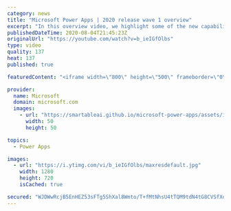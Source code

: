 ```yaml
---
category: news
title: "Microsoft Power Apps | 2020 release wave 1 overview"
excerpt: "In this overview video, we highlight some of the new capabilities included in the latest update to Microsoft Power Apps.      Here are the capabilities covered:     UI enhancements       • Save is always visible       • Chart formatting  Grid user experience enhancements       • Conditional search  "
publishedDateTime: 2020-08-04T21:45:23Z
originalUrl: "https://youtube.com/watch?v=b_ieIGfOlbs"
type: video
quality: 137
heat: 137
published: true

featuredContent: "<iframe width=\"800\" height=\"500\" frameborder=\"0\" src=\"https://www.youtube.com/embed/b_ieIGfOlbs\" allow=\"accelerometer; autoplay; encrypted-media; gyroscope; picture-in-picture\" allowfullscreen></iframe>"

provider:
  name: Microsoft
  domain: microsoft.com
  images:
    - url: "https://smartableai.github.io/microsoft-power-apps/assets/images/organizations/microsoft.com-50x50.jpg"
      width: 50
      height: 50

topics:
  - Power Apps

images:
  - url: "https://i.ytimg.com/vi/b_ieIGfOlbs/maxresdefault.jpg"
    width: 1280
    height: 720
    isCached: true

secured: "WJDWwRcjB5EnHEZ53sFTg5ShXal8Wmto/T+fMtNhsU4tTQM9tdN4tG8CVSfXq1aHRNxM5dmzIGL1Drjof4mPveAvIB4znJQ9JHjVoSW0aAU0Nu99xsNETELPF2InO3EzCBV1CPAZq+q11zzlg0KQh9oCqPM7FXw3s39aaQaSIHc9XyYNVbaJ7I5bg2wTj7Z35REkeBttXRztLd//Mn/L8erZMJpatHHWo242C7TvIK0Wg1UyNAFo0Bl3tVcdZlrSs7UtwBrEwiDhYuN8UxSaE5+J1GizmXlITAmI1bKfeJOxoMS06pc6b3nUpMjMEAtz0NMptjyhb6o41lIoxjtb0uisv2J3UHMtHLy5vUxj6wu/+aZ2yUqmJOQORd9tO0ImAeWpWw+VT/ZjofP8EbKaBjoHkJWdIXvof58skpg5PumuPaxDlWpTH8yuSxoCCeR9;bd2gfi40WK1QW4HGYYilQA=="
---
```


